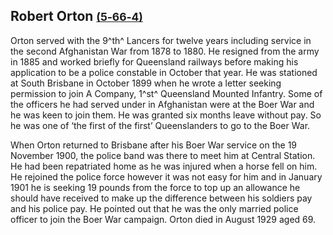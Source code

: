 ## Robert Orton <small>[(5‑66‑4)](https://brisbane.discovereverafter.com/profile/31973092 "Go to Memorial Information" )</small>

Orton served with the 9^th^ Lancers for twelve years including service in the second Afghanistan War from 1878 to 1880. He resigned from the army in 1885 and worked briefly for Queensland railways before making his application to be a police constable in October that year. He was stationed at South Brisbane in October 1899 when he wrote a letter seeking permission to join A Company, 1^st^ Queensland Mounted Infantry. Some of the officers he had served under in Afghanistan were at the Boer War and he was keen to join them. He was granted six months leave without pay. So he was one of ‘the first of the first’ Queenslanders to go to the Boer War. 

When Orton returned to Brisbane after his Boer War service on the 19 November 1900, the police band was there to meet him at Central Station. He had been repatriated home as he was injured when a horse fell on him. He rejoined the police force however it was not easy for him and in January 1901 he is seeking 19 pounds from the force to top up an allowance he should have received to make up the difference between his soldiers pay and his police pay. He pointed out that he was the only married police officer to join the Boer War campaign. Orton died in August 1929 aged 69.

